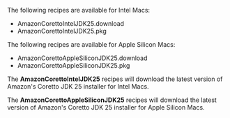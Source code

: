 The following recipes are available for Intel Macs:

* AmazonCorettoIntelJDK25.download
* AmazonCorettoIntelJDK25.pkg

The following recipes are available for Apple Silicon Macs:

* AmazonCorettoAppleSiliconJDK25.download
* AmazonCorettoAppleSiliconJDK25.pkg

The **AmazonCorettoIntelJDK25** recipes will download the latest version of Amazon's Coretto JDK 25 installer for Intel Macs.

The **AmazonCorettoAppleSiliconJDK25** recipes will download the latest version of Amazon's Coretto JDK 25 installer for Apple Silicon Macs.